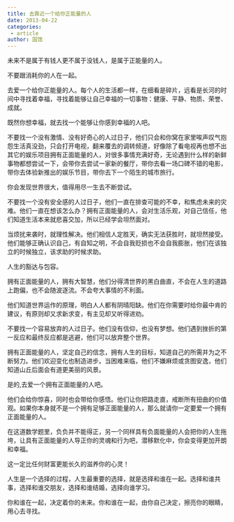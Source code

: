 ```yaml
---
title: 去靠近一个给你正能量的人
date: 2013-04-22
categories:
 - article
author: 国馆
---
```


未来不是属于有钱人更不属于没钱人，是属于正能量的人。

<!-- more -->

不要跟消耗你的人在一起。

去爱一个给你正能量的人。每个人的生活都一样，在细看是碎片，远看是长河的时间中寻找着幸福，寻找着能够让自己幸福的一切事物：健康、平静、物质、荣誉、成就。

既然你想幸福，就去找一个能够让你感到幸福的人吧。

不要找一个没有激情、没有好奇心的人过日子，他们只会和你窝在家里唉声叹气抱怨生活真没劲，只会打开电视，翻来覆去的调转频道，好像除了看电视再也想不出其它的娱乐项目拥有正面能量的人，对很多事情充满好奇，无论遇到什么样的新鲜事物都想尝试一下，会带你去尝试一家新的餐厅，带你去看一场口碑不错的电影，带你去体验新推出的娱乐节目，带你去下一个陌生的城市旅行。

你会发现世界很大，值得用尽一生去不断尝试。

不要找一个没有安全感的人过日子，他们一直在排查可能的不幸，和焦虑未来的灾难。他们一直在想该怎么办？拥有正面能量的人，会对生活乐观，对自己信任，他们知道生活本来就悲喜交加，所以已经学会坦然面对。

当烦扰来袭时，就理性解决。他们相信人定胜天，确实无法获胜时，就坦然接受。他们能够正确认识自己，有自知之明，不会自我贬损也不会自我膨胀，他们在该独立的时候独立，该求助的时候求助。

人生的豁达与包容。

拥有正面能量的人，拥有大智慧，他们分得清世界的黑白曲直，不会在人生的道路上跑偏，也不会随波逐流。不会夸大事情的不利面。

他们知道世界运作的原理，明白人人都有阴晴阳缺。他们在你需要时给你最中肯的建议，有原则却又求新求变，有主见却又听得进劝。

不要找一个容易放弃的人过日子。他们没有信仰，也没有梦想。他们遇到挫折的第一反应和最终反应都是逃避，他们可以放弃整个世界。

拥有正面能量的人，坚定自己的信念，拥有人生的目标，知道自己的所需并为之不断努力。他们欢迎变化也制造进步。当困难来临，他们不嫌麻烦或贪图安逸，他们知道山丘后面会有道更美丽的风景。

是的,去爱一个拥有正面能量的人吧。

他们会给你惊喜，同时也会带给你感悟。他们让你把路走直，戒断所有扭曲的价值观。如果你本身就不是一个拥有足够正面能量的人，那么就请你一定要爱一个拥有正面能量的人。

在这道数学题里，负负并不能得正，另一个同样具有负面能量的人会把你的人生拖垮，让具有正面能量的人导正你的灵魂和行为吧，潜移默化中，你会变得更加开朗和幸福。

这一定比任何财富更能长久的滋养你的心灵！

人生是一个选择的过程，人生最重要的选择，就是选择和谁在一起。选择和谁共事，选择和谁交朋友，选择和谁结婚，选择向谁学习。

你和谁在一起，决定着你的未来。你和谁在一起，由你自己决定，擦亮你的眼睛，用心去寻找。